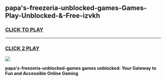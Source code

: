 
## papa's-freezeria-unblocked-games-Games-Play-Unblocked-&-Free-izvkh
<h3>
<a href="https://premium76.site?title=papa's-freezeria-unblocked-games&ref=24A">CLICK TO PLAY</a></h3>
<hr>

<h3>
<a href="https://premium76.site?title=papa's-freezeria-unblocked-games&ref=24A">CLICK 2 PLAY</a>
  
</h3>

<a href="https://premium76.site?title=papa's-freezeria-unblocked-games&ref=24A"><img src="https://clearcache.store/games.png"></a>


**papa's-freezeria-unblocked-games games unblocked: Your Gateway to Fun and Accessible Online Gaming**
